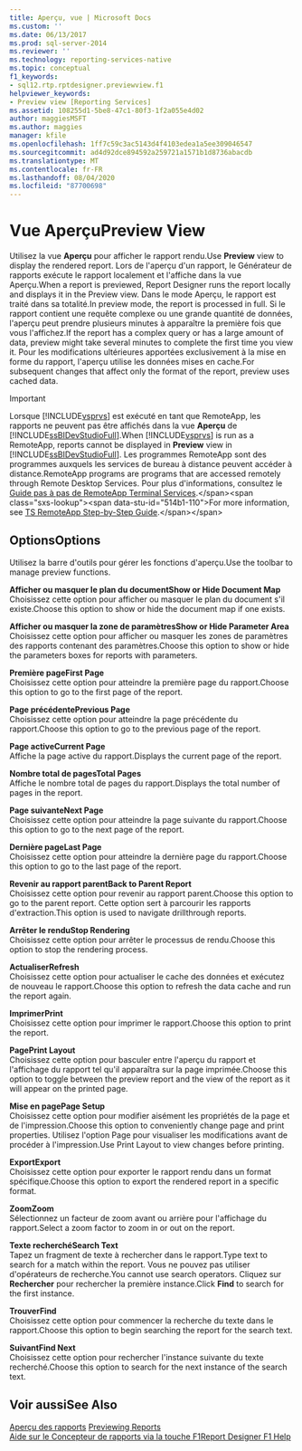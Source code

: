 ```yaml
---
title: Aperçu, vue | Microsoft Docs
ms.custom: ''
ms.date: 06/13/2017
ms.prod: sql-server-2014
ms.reviewer: ''
ms.technology: reporting-services-native
ms.topic: conceptual
f1_keywords:
- sql12.rtp.rptdesigner.previewview.f1
helpviewer_keywords:
- Preview view [Reporting Services]
ms.assetid: 108255d1-5be8-47c1-80f3-1f2a055e4d02
author: maggiesMSFT
ms.author: maggies
manager: kfile
ms.openlocfilehash: 1ff7c59c3ac5143d4f4103edea1a5ee309046547
ms.sourcegitcommit: ad4d92dce894592a259721a1571b1d8736abacdb
ms.translationtype: MT
ms.contentlocale: fr-FR
ms.lasthandoff: 08/04/2020
ms.locfileid: "87700698"
---
```

# <a name="preview-view"></a><span data-ttu-id="514b1-102">Vue Aperçu</span><span class="sxs-lookup"><span data-stu-id="514b1-102">Preview View</span></span>
  <span data-ttu-id="514b1-103">Utilisez la vue **Aperçu** pour afficher le rapport rendu.</span><span class="sxs-lookup"><span data-stu-id="514b1-103">Use **Preview** view to display the rendered report.</span></span> <span data-ttu-id="514b1-104">Lors de l'aperçu d'un rapport, le Générateur de rapports exécute le rapport localement et l'affiche dans la vue Aperçu.</span><span class="sxs-lookup"><span data-stu-id="514b1-104">When a report is previewed, Report Designer runs the report locally and displays it in the Preview view.</span></span> <span data-ttu-id="514b1-105">Dans le mode Aperçu, le rapport est traité dans sa totalité.</span><span class="sxs-lookup"><span data-stu-id="514b1-105">In preview mode, the report is processed in full.</span></span> <span data-ttu-id="514b1-106">Si le rapport contient une requête complexe ou une grande quantité de données, l'aperçu peut prendre plusieurs minutes à apparaître la première fois que vous l'affichez.</span><span class="sxs-lookup"><span data-stu-id="514b1-106">If the report has a complex query or has a large amount of data, preview might take several minutes to complete the first time you view it.</span></span> <span data-ttu-id="514b1-107">Pour les modifications ultérieures apportées exclusivement à la mise en forme du rapport, l'aperçu utilise les données mises en cache.</span><span class="sxs-lookup"><span data-stu-id="514b1-107">For subsequent changes that affect only the format of the report, preview uses cached data.</span></span>  
  
> [!IMPORTANT]  
>  <span data-ttu-id="514b1-108">Lorsque [!INCLUDE[vsprvs](../../includes/vsprvs-md.md)] est exécuté en tant que RemoteApp, les rapports ne peuvent pas être affichés dans la vue **Aperçu** de [!INCLUDE[ssBIDevStudioFull](../../includes/ssbidevstudiofull-md.md)].</span><span class="sxs-lookup"><span data-stu-id="514b1-108">When [!INCLUDE[vsprvs](../../includes/vsprvs-md.md)] is run as a RemoteApp, reports cannot be displayed in **Preview** view in [!INCLUDE[ssBIDevStudioFull](../../includes/ssbidevstudiofull-md.md)].</span></span> <span data-ttu-id="514b1-109">Les programmes RemoteApp sont des programmes auxquels les services de bureau à distance peuvent accéder à distance.</span><span class="sxs-lookup"><span data-stu-id="514b1-109">RemoteApp programs are programs that are accessed remotely through Remote Desktop Services.</span></span> <span data-ttu-id="514b1-110">Pour plus d'informations, consultez le [Guide pas à pas de RemoteApp Terminal Services](https://technet.microsoft.com/library/cc730673\(WS.10\).aspx).</span><span class="sxs-lookup"><span data-stu-id="514b1-110">For more information, see [TS RemoteApp Step-by-Step Guide](https://technet.microsoft.com/library/cc730673\(WS.10\).aspx).</span></span>  
  
## <a name="options"></a><span data-ttu-id="514b1-111">Options</span><span class="sxs-lookup"><span data-stu-id="514b1-111">Options</span></span>  
 <span data-ttu-id="514b1-112">Utilisez la barre d'outils pour gérer les fonctions d'aperçu.</span><span class="sxs-lookup"><span data-stu-id="514b1-112">Use the toolbar to manage preview functions.</span></span>  
  
 <span data-ttu-id="514b1-113">**Afficher ou masquer le plan du document**</span><span class="sxs-lookup"><span data-stu-id="514b1-113">**Show or Hide Document Map**</span></span>  
 <span data-ttu-id="514b1-114">Choisissez cette option pour afficher ou masquer le plan du document s'il existe.</span><span class="sxs-lookup"><span data-stu-id="514b1-114">Choose this option to show or hide the document map if one exists.</span></span>  
  
 <span data-ttu-id="514b1-115">**Afficher ou masquer la zone de paramètres**</span><span class="sxs-lookup"><span data-stu-id="514b1-115">**Show or Hide Parameter Area**</span></span>  
 <span data-ttu-id="514b1-116">Choisissez cette option pour afficher ou masquer les zones de paramètres des rapports contenant des paramètres.</span><span class="sxs-lookup"><span data-stu-id="514b1-116">Choose this option to show or hide the parameters boxes for reports with parameters.</span></span>  
  
 <span data-ttu-id="514b1-117">**Première page**</span><span class="sxs-lookup"><span data-stu-id="514b1-117">**First Page**</span></span>  
 <span data-ttu-id="514b1-118">Choisissez cette option pour atteindre la première page du rapport.</span><span class="sxs-lookup"><span data-stu-id="514b1-118">Choose this option to go to the first page of the report.</span></span>  
  
 <span data-ttu-id="514b1-119">**Page précédente**</span><span class="sxs-lookup"><span data-stu-id="514b1-119">**Previous Page**</span></span>  
 <span data-ttu-id="514b1-120">Choisissez cette option pour atteindre la page précédente du rapport.</span><span class="sxs-lookup"><span data-stu-id="514b1-120">Choose this option to go to the previous page of the report.</span></span>  
  
 <span data-ttu-id="514b1-121">**Page active**</span><span class="sxs-lookup"><span data-stu-id="514b1-121">**Current Page**</span></span>  
 <span data-ttu-id="514b1-122">Affiche la page active du rapport.</span><span class="sxs-lookup"><span data-stu-id="514b1-122">Displays the current page of the report.</span></span>  
  
 <span data-ttu-id="514b1-123">**Nombre total de pages**</span><span class="sxs-lookup"><span data-stu-id="514b1-123">**Total Pages**</span></span>  
 <span data-ttu-id="514b1-124">Affiche le nombre total de pages du rapport.</span><span class="sxs-lookup"><span data-stu-id="514b1-124">Displays the total number of pages in the report.</span></span>  
  
 <span data-ttu-id="514b1-125">**Page suivante**</span><span class="sxs-lookup"><span data-stu-id="514b1-125">**Next Page**</span></span>  
 <span data-ttu-id="514b1-126">Choisissez cette option pour atteindre la page suivante du rapport.</span><span class="sxs-lookup"><span data-stu-id="514b1-126">Choose this option to go to the next page of the report.</span></span>  
  
 <span data-ttu-id="514b1-127">**Dernière page**</span><span class="sxs-lookup"><span data-stu-id="514b1-127">**Last Page**</span></span>  
 <span data-ttu-id="514b1-128">Choisissez cette option pour atteindre la dernière page du rapport.</span><span class="sxs-lookup"><span data-stu-id="514b1-128">Choose this option to go to the last page of the report.</span></span>  
  
 <span data-ttu-id="514b1-129">**Revenir au rapport parent**</span><span class="sxs-lookup"><span data-stu-id="514b1-129">**Back to Parent Report**</span></span>  
 <span data-ttu-id="514b1-130">Choisissez cette option pour revenir au rapport parent.</span><span class="sxs-lookup"><span data-stu-id="514b1-130">Choose this option to go to the parent report.</span></span> <span data-ttu-id="514b1-131">Cette option sert à parcourir les rapports d'extraction.</span><span class="sxs-lookup"><span data-stu-id="514b1-131">This option is used to navigate drillthrough reports.</span></span>  
  
 <span data-ttu-id="514b1-132">**Arrêter le rendu**</span><span class="sxs-lookup"><span data-stu-id="514b1-132">**Stop Rendering**</span></span>  
 <span data-ttu-id="514b1-133">Choisissez cette option pour arrêter le processus de rendu.</span><span class="sxs-lookup"><span data-stu-id="514b1-133">Choose this option to stop the rendering process.</span></span>  
  
 <span data-ttu-id="514b1-134">**Actualiser**</span><span class="sxs-lookup"><span data-stu-id="514b1-134">**Refresh**</span></span>  
 <span data-ttu-id="514b1-135">Choisissez cette option pour actualiser le cache des données et exécutez de nouveau le rapport.</span><span class="sxs-lookup"><span data-stu-id="514b1-135">Choose this option to refresh the data cache and run the report again.</span></span>  
  
 <span data-ttu-id="514b1-136">**Imprimer**</span><span class="sxs-lookup"><span data-stu-id="514b1-136">**Print**</span></span>  
 <span data-ttu-id="514b1-137">Choisissez cette option pour imprimer le rapport.</span><span class="sxs-lookup"><span data-stu-id="514b1-137">Choose this option to print the report.</span></span>  
  
 <span data-ttu-id="514b1-138">**Page**</span><span class="sxs-lookup"><span data-stu-id="514b1-138">**Print Layout**</span></span>  
 <span data-ttu-id="514b1-139">Choisissez cette option pour basculer entre l'aperçu du rapport et l'affichage du rapport tel qu'il apparaîtra sur la page imprimée.</span><span class="sxs-lookup"><span data-stu-id="514b1-139">Choose this option to toggle between the preview report and the view of the report as it will appear on the printed page.</span></span>  
  
 <span data-ttu-id="514b1-140">**Mise en page**</span><span class="sxs-lookup"><span data-stu-id="514b1-140">**Page Setup**</span></span>  
 <span data-ttu-id="514b1-141">Choisissez cette option pour modifier aisément les propriétés de la page et de l'impression.</span><span class="sxs-lookup"><span data-stu-id="514b1-141">Choose this option to conveniently change page and print properties.</span></span> <span data-ttu-id="514b1-142">Utilisez l'option Page pour visualiser les modifications avant de procéder à l'impression.</span><span class="sxs-lookup"><span data-stu-id="514b1-142">Use Print Layout to view changes before printing.</span></span>  
  
 <span data-ttu-id="514b1-143">**Export**</span><span class="sxs-lookup"><span data-stu-id="514b1-143">**Export**</span></span>  
 <span data-ttu-id="514b1-144">Choisissez cette option pour exporter le rapport rendu dans un format spécifique.</span><span class="sxs-lookup"><span data-stu-id="514b1-144">Choose this option to export the rendered report in a specific format.</span></span>  
  
 <span data-ttu-id="514b1-145">**Zoom**</span><span class="sxs-lookup"><span data-stu-id="514b1-145">**Zoom**</span></span>  
 <span data-ttu-id="514b1-146">Sélectionnez un facteur de zoom avant ou arrière pour l'affichage du rapport.</span><span class="sxs-lookup"><span data-stu-id="514b1-146">Select a zoom factor to zoom in or out on the report.</span></span>  
  
 <span data-ttu-id="514b1-147">**Texte recherché**</span><span class="sxs-lookup"><span data-stu-id="514b1-147">**Search Text**</span></span>  
 <span data-ttu-id="514b1-148">Tapez un fragment de texte à rechercher dans le rapport.</span><span class="sxs-lookup"><span data-stu-id="514b1-148">Type text to search for a match within the report.</span></span> <span data-ttu-id="514b1-149">Vous ne pouvez pas utiliser d'opérateurs de recherche.</span><span class="sxs-lookup"><span data-stu-id="514b1-149">You cannot use search operators.</span></span> <span data-ttu-id="514b1-150">Cliquez sur **Rechercher** pour rechercher la première instance.</span><span class="sxs-lookup"><span data-stu-id="514b1-150">Click **Find** to search for the first instance.</span></span>  
  
 <span data-ttu-id="514b1-151">**Trouver**</span><span class="sxs-lookup"><span data-stu-id="514b1-151">**Find**</span></span>  
 <span data-ttu-id="514b1-152">Choisissez cette option pour commencer la recherche du texte dans le rapport.</span><span class="sxs-lookup"><span data-stu-id="514b1-152">Choose this option to begin searching the report for the search text.</span></span>  
  
 <span data-ttu-id="514b1-153">**Suivant**</span><span class="sxs-lookup"><span data-stu-id="514b1-153">**Find Next**</span></span>  
 <span data-ttu-id="514b1-154">Choisissez cette option pour rechercher l'instance suivante du texte recherché.</span><span class="sxs-lookup"><span data-stu-id="514b1-154">Choose this option to search for the next instance of the search text.</span></span>  
  
## <a name="see-also"></a><span data-ttu-id="514b1-155">Voir aussi</span><span class="sxs-lookup"><span data-stu-id="514b1-155">See Also</span></span>  
 <span data-ttu-id="514b1-156">[Aperçu des rapports](../reports/previewing-reports.md) </span><span class="sxs-lookup"><span data-stu-id="514b1-156">[Previewing Reports](../reports/previewing-reports.md) </span></span>  
 [<span data-ttu-id="514b1-157">Aide sur le Concepteur de rapports via la touche F1</span><span class="sxs-lookup"><span data-stu-id="514b1-157">Report Designer F1 Help</span></span>](report-designer-f1-help.md)  
  
  
